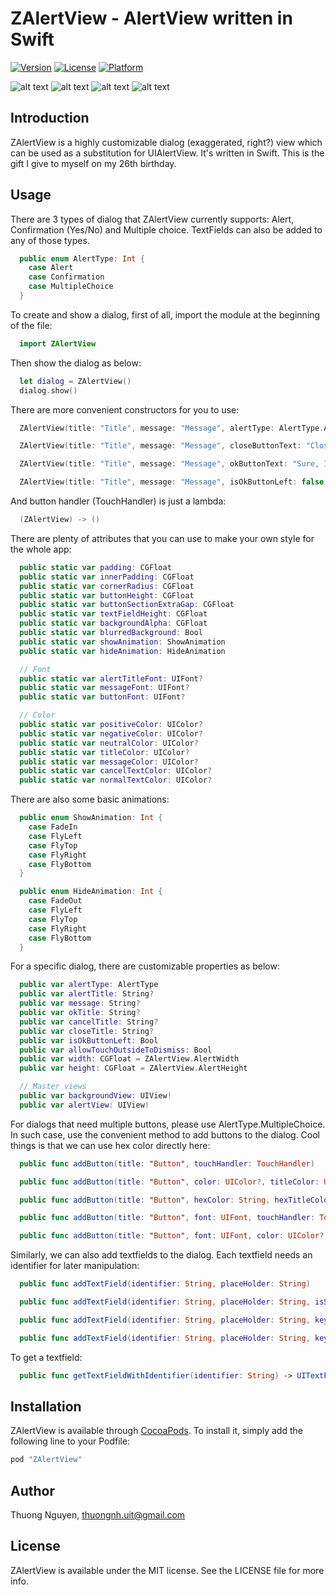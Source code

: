 # ZAlertView - AlertView written in Swift

[![Version](https://img.shields.io/cocoapods/v/ZAlertView.svg?style=flat)](http://cocoapods.org/pods/ZAlertView)
[![License](https://img.shields.io/cocoapods/l/ZAlertView.svg?style=flat)](http://cocoapods.org/pods/ZAlertView)
[![Platform](https://img.shields.io/cocoapods/p/ZAlertView.svg?style=flat)](http://cocoapods.org/pods/ZAlertView)

![alt text](https://raw.githubusercontent.com/zelic91/ZAlertView/master/Screenshots/ZA_01.png "")
![alt text](https://raw.githubusercontent.com/zelic91/ZAlertView/master/Screenshots/ZA_02.png "")
![alt text](https://raw.githubusercontent.com/zelic91/ZAlertView/master/Screenshots/ZA_03.png "")
![alt text](https://raw.githubusercontent.com/zelic91/ZAlertView/master/Screenshots/ZA_04.png "")

## Introduction

ZAlertView is a highly customizable dialog (exaggerated, right?) view which can be used as a substitution for UIAlertView. It's written in Swift. This is the gift I give to myself on my 26th birthday.

## Usage

There are 3 types of dialog that ZAlertView currently supports: Alert, Confirmation (Yes/No) and  Multiple choice. TextFields can also be added to any of those types.

```swift
  public enum AlertType: Int {
    case Alert
    case Confirmation
    case MultipleChoice
  }
```

To create and show a dialog, first of all, import the module at the beginning of the file:

```swift
  import ZAlertView
```

Then show the dialog as below:

```swift
  let dialog = ZAlertView()
  dialog.show()
```

There are more convenient constructors for you to use:

```swift
  ZAlertView(title: "Title", message: "Message", alertType: AlertType.Alert)

  ZAlertView(title: "Title", message: "Message", closeButtonText: "Close this popup", closeButtonHandler: nil)

  ZAlertView(title: "Title", message: "Message", okButtonText: "Sure, I do", cancelButtonText: "No way")

  ZAlertView(title: "Title", message: "Message", isOkButtonLeft: false, okButtonText: "Cool, do it", cancelButtonText: "Stop it", okButtonHandler: nil, cancelButtonHandler: nil)
```

And button handler (TouchHandler) is just a lambda:

```swift
  (ZAlertView) -> ()
```

There are plenty of attributes that you can use to make your own style for the whole app:

```swift
  public static var padding: CGFloat
  public static var innerPadding: CGFloat
  public static var cornerRadius: CGFloat
  public static var buttonHeight: CGFloat
  public static var buttonSectionExtraGap: CGFloat
  public static var textFieldHeight: CGFloat
  public static var backgroundAlpha: CGFloat
  public static var blurredBackground: Bool
  public static var showAnimation: ShowAnimation
  public static var hideAnimation: HideAnimation

  // Font
  public static var alertTitleFont: UIFont?
  public static var messageFont: UIFont?
  public static var buttonFont: UIFont?

  // Color
  public static var positiveColor: UIColor?
  public static var negativeColor: UIColor?
  public static var neutralColor: UIColor?
  public static var titleColor: UIColor?
  public static var messageColor: UIColor?
  public static var cancelTextColor: UIColor?
  public static var normalTextColor: UIColor?
```

There are also some basic animations:

```swift
  public enum ShowAnimation: Int {
    case FadeIn
    case FlyLeft
    case FlyTop
    case FlyRight
    case FlyBottom
  }

  public enum HideAnimation: Int {
    case FadeOut
    case FlyLeft
    case FlyTop
    case FlyRight
    case FlyBottom
  }
```

For a specific dialog, there are customizable properties as below:

```swift
  public var alertType: AlertType
  public var alertTitle: String?
  public var message: String?
  public var okTitle: String?
  public var cancelTitle: String?
  public var closeTitle: String?
  public var isOkButtonLeft: Bool
  public var allowTouchOutsideToDismiss: Bool
  public var width: CGFloat = ZAlertView.AlertWidth
  public var height: CGFloat = ZAlertView.AlertHeight

  // Master views
  public var backgroundView: UIView!
  public var alertView: UIView!
```

For dialogs that need multiple buttons, please use AlertType.MultipleChoice. In such case, use the convenient method to add buttons to the dialog. Cool things is that we can use hex color directly here:

```swift
  public func addButton(title: "Button", touchHandler: TouchHandler)

  public func addButton(title: "Button", color: UIColor?, titleColor: UIColor?, touchHandler: TouchHandler)

  public func addButton(title: "Button", hexColor: String, hexTitleColor: String, touchHandler: TouchHandler)

  public func addButton(title: "Button", font: UIFont, touchHandler: TouchHandler)

  public func addButton(title: "Button", font: UIFont, color: UIColor?, titleColor: UIColor?, touchHandler: TouchHandler)
```

Similarly, we can also add textfields to the dialog. Each textfield needs an identifier for later manipulation:

```swift
  public func addTextField(identifier: String, placeHolder: String)

  public func addTextField(identifier: String, placeHolder: String, isSecured: Bool)

  public func addTextField(identifier: String, placeHolder: String, keyboardType: UIKeyboardType)

  public func addTextField(identifier: String, placeHolder: String, keyboardType: UIKeyboardType, font: UIFont, padding: CGFloat, isSecured: Bool)
```

To get a textfield:

```swift
  public func getTextFieldWithIdentifier(identifier: String) -> UITextField?
```

## Installation

ZAlertView is available through [CocoaPods](http://cocoapods.org). To install
it, simply add the following line to your Podfile:

```ruby
pod "ZAlertView"
```

## Author

Thuong Nguyen, thuongnh.uit@gmail.com

## License

ZAlertView is available under the MIT license. See the LICENSE file for more info.

